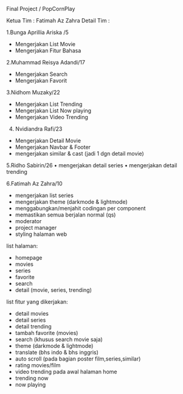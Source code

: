 Final Project / PopCornPlay

Ketua Tim : Fatimah Az Zahra
Detail Tim :

1.Bunga Aprillia Ariska /5
- Mengerjakan List Movie
- Mengerjakan Fitur Bahasa

2.Muhammad Reisya Adandi/17
- Mengerjakan Search 
- Mengerjakan Favorit

3.Nidhom Muzaky/22
- Mengerjakan List Trending
- Mengerjakan List Now playing
- Mengerjakan Video Trending

 4. Nvidiandra Rafi/23
- Mengerjakan Detail Movie
- Mengerjakan Navbar & Footer
- mengerjakan similar & cast (jadi 1 dgn detail movie)

5.Ridho Sabirin/26
• mengerjakan detail series
• mengerjakan detail trending

6.Fatimah Az Zahra/10
- mengerjakan list series
- mengerjakan theme (darkmode & lightmode)
- menggabungkan/menjahit codingan per component
- memastikan semua berjalan normal (qs)
- moderator
- project manager
- styling halaman web

list halaman:
- homepage
- movies
- series
- favorite
- search
- detail (movie, series, trending)

list fitur yang dikerjakan:
- detail movies
- detail series
- detail trending
- tambah favorite (movies)
- search (khusus search movie saja)
- theme (darkmode & lightmode)
- translate (bhs indo & bhs inggris)
- auto scroll (pada bagian poster film,series,similar)
- rating movies/film
- video trending pada awal halaman home
- trending now
- now playing
